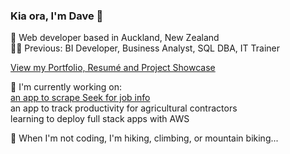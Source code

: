 ### Kia ora, I'm Dave 🤙  
📍 Web developer based in Auckland, New Zealand  
🧑‍💻 Previous: BI Developer, Business Analyst, SQL DBA, IT Trainer  

[View my Portfolio, Resumé and Project Showcase](https://davidpoole.deno.dev)  

🌱 I'm currently working on:  
[an app to scrape Seek for job info](https://seeker.deno.dev)  
an app to track productivity for agricultural contractors  
learning to deploy full stack apps with AWS

🧗 When I'm not coding, I'm hiking, climbing, or mountain biking...  


<!-- <div> -->
<!-- <img src="https://github-readme-stats.vercel.app/api/top-langs/?username=davidlpoole&layout=compact&theme=dark" height="150px"/> -->
<!-- <img src="https://github-readme-stats.vercel.app/api?username=davidlpoole&show_icons=true&theme=dark" height="150px"/> -->
<!-- <img src="https://streak-stats.demolab.com?user=davidlpoole&theme=dark" height="150px"/> -->
<!-- </div> -->
